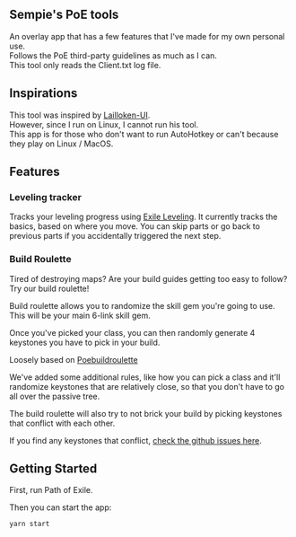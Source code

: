 ## Sempie's PoE tools

An overlay app that has a few features that I've made for my own personal use.<br />
Follows the PoE third-party guidelines as much as I can.<br />
This tool only reads the Client.txt log file.

## Inspirations

This tool was inspired by [Lailloken-UI](https://github.com/Lailloken/Lailloken-UI).<br />
However, since I run on Linux, I cannot run his tool.<br />
This app is for those who don't want to run AutoHotkey or can't because they play on Linux / MacOS.

## Features

### Leveling tracker

Tracks your leveling progress using [Exile Leveling](https://heartofphos.github.io/exile-leveling/).
It currently tracks the basics, based on where you move. You can skip parts or go back to previous parts if you accidentally triggered the next step.

### Build Roulette

Tired of destroying maps? Are your build guides getting too easy to follow? Try our build roulette!

Build roulette allows you to randomize the skill gem you're going to use. This will be your main 6-link skill gem.

Once you've picked your class, you can then randomly generate 4 keystones you have to pick in your build. 

Loosely based on [Poebuildroulette](https://github.com/poebuildroulette/poebuildroulette.github.io)

We've added some additional rules, like how you can pick a class and it'll randomize keystones that are relatively close, so that you don't have to go all over the passive tree.

The build roulette will also try to not brick your build by picking keystones that conflict with each other.

If you find any keystones that conflict, [check the github issues here](https://github.com/ViolentSempie/poe-tools/labels/build%20roulette%20brick).

## Getting Started

First, run Path of Exile.

Then you can start the app:

```bash
yarn start
```